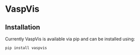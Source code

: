# VaspVis

## Installation

Currently VaspVis is available via pip and can be installed using:

```
pip install vaspvis
```
